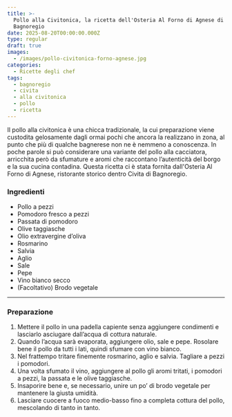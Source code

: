 ```yaml
---
title: >-
  Pollo alla Civitonica, la ricetta dell'Osteria Al Forno di Agnese di Civita di
  Bagnoregio 
date: 2025-08-20T00:00:00.000Z
type: regular
draft: true
images:
  - /images/pollo-civitonica-forno-agnese.jpg
categories:
  - Ricette degli chef
tags:
  - bagnoregio
  - civita
  - alla civitonica
  - pollo
  - ricetta
---
```


Il pollo alla civitonica è una chicca tradizionale, la cui preparazione viene custodita gelosamente dagli ormai pochi che ancora la realizzano in zona, al punto che più di qualche bagnerese non ne è nemmeno a conoscenza. In poche parole si può considerare una variante del pollo alla cacciatora, arricchita però da sfumature e aromi che raccontano l’autenticità del borgo e la sua cucina contadina. Questa ricetta ci è stata fornita dall'Osteria Al Forno di Agnese, ristorante storico dentro Civita di Bagnoregio.

### Ingredienti

* Pollo a pezzi
* Pomodoro fresco a pezzi
* Passata di pomodoro
* Olive taggiasche
* Olio extravergine d’oliva
* Rosmarino
* Salvia
* Aglio
* Sale
* Pepe
* Vino bianco secco
* (Facoltativo) Brodo vegetale

***

### Preparazione

1. Mettere il pollo in una padella capiente senza aggiungere condimenti e lasciarlo asciugare dall’acqua di cottura naturale.
2. Quando l’acqua sarà evaporata, aggiungere olio, sale e pepe. Rosolare bene il pollo da tutti i lati, quindi sfumare con vino bianco.
3. Nel frattempo tritare finemente rosmarino, aglio e salvia. Tagliare a pezzi i pomodori.
4. Una volta sfumato il vino, aggiungere al pollo gli aromi tritati, i pomodori a pezzi, la passata e le olive taggiasche.
5. Insaporire bene e, se necessario, unire un po’ di brodo vegetale per mantenere la giusta umidità.
6. Lasciare cuocere a fuoco medio-basso fino a completa cottura del pollo, mescolando di tanto in tanto.
